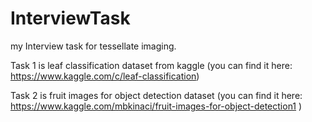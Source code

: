 # InterviewTask
my Interview task for tessellate imaging.

Task 1 is leaf classification dataset from kaggle (you can find it here: https://www.kaggle.com/c/leaf-classification)

Task 2 is fruit images for object detection dataset (you can find it here: https://www.kaggle.com/mbkinaci/fruit-images-for-object-detection1 )
